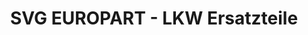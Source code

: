 ---
title: "SVG EUROPART - LKW Ersatzteile"
url: /duesseldorf/svg-europart-lkw-ersatzteile/
shop: Allgemein
---
